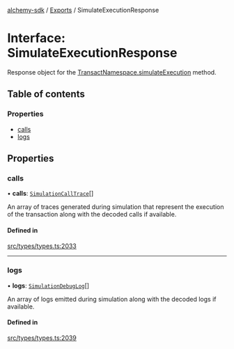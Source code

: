 [alchemy-sdk](../README.md) / [Exports](../modules.md) / SimulateExecutionResponse

# Interface: SimulateExecutionResponse

Response object for the [TransactNamespace.simulateExecution](../classes/TransactNamespace.md#simulateexecution) method.

## Table of contents

### Properties

- [calls](SimulateExecutionResponse.md#calls)
- [logs](SimulateExecutionResponse.md#logs)

## Properties

### calls

• **calls**: [`SimulationCallTrace`](SimulationCallTrace.md)[]

An array of traces generated during simulation that represent the execution
of the transaction along with the decoded calls if available.

#### Defined in

[src/types/types.ts:2033](https://github.com/alchemyplatform/alchemy-sdk-js/blob/7bf2430/src/types/types.ts#L2033)

___

### logs

• **logs**: [`SimulationDebugLog`](SimulationDebugLog.md)[]

An array of logs emitted during simulation along with the decoded logs if
available.

#### Defined in

[src/types/types.ts:2039](https://github.com/alchemyplatform/alchemy-sdk-js/blob/7bf2430/src/types/types.ts#L2039)
